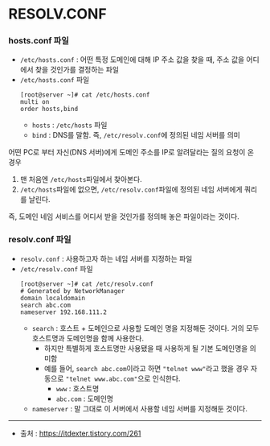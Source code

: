 # RESOLV.CONF
### hosts.conf 파일 
* `/etc/hosts.conf` : 어떤 특정 도메인에 대해 IP 주소 값을 찾을 때, 주소 값을 어디에서 찾을 것인가를 결정하는 파일
* `/etc/hosts.conf` 파일
	```
	[root@server ~]# cat /etc/hosts.conf
	multi on
	order hosts,bind
	```
	* `hosts` : `/etc/hosts` 파일
	* `bind` : DNS를 말함. 즉, `/etc/resolv.conf`에 정의된 네임 서버를 의미

어떤 PC로 부터 자신(DNS 서버)에게 도메인 주소를 IP로 알려달라는 질의 요청이 온 경우
1.  맨 처음엔 `/etc/hosts`파일에서 찾아본다.
2. `/etc/hosts`파일에 없으면,  `/etc/resolv.conf`파일에 정의된 네임 서버에게 쿼리를 날린다.
 
 즉, 도메인 네임 서비스를 어디서 받을 것인가를 정의해 놓은 파일이라는 것이다.

### resolv.conf 파일

* `resolv.conf` : 사용하고자 하는 네임 서버를 지정하는 파일
* `/etc/resolv.conf` 파일
	```
	[root@server ~]# cat /etc/resolv.conf
	# Generated by NetworkManager
	domain localdomain
	search abc.com
	nameserver 192.168.111.2
    ```
    * `search` : 호스트 + 도메인으로 사용할 도메인 명을 지정해둔 것이다. 거의 모두 호스트명과 도메인명을 함께 사용한다.
	    * 하지만 특별하게 호스트명만 사용됐을 때 사용하게 될 기본 도메인명을 의미함
	    * 예를 들어, `search abc.com`이라고 하면 `"telnet www"`라고 했을 경우 자동으로 `"telnet www.abc.com"`으로 인식한다.
		    * `www` : 호스트명
		    * `abc.com` : 도메인명
    * `nameserver` : 말 그대로 이 서버에서 사용할 네임 서버를 지정해둔 것이다.
  
---
* 출처 : https://itdexter.tistory.com/261
